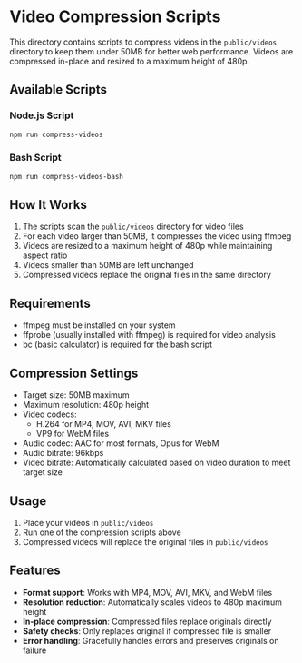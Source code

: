 # Video Compression Scripts

This directory contains scripts to compress videos in the `public/videos` directory to keep them under 50MB for better web performance. Videos are compressed in-place and resized to a maximum height of 480p.

## Available Scripts

### Node.js Script
```bash
npm run compress-videos
```

### Bash Script
```bash
npm run compress-videos-bash
```

## How It Works

1. The scripts scan the `public/videos` directory for video files
2. For each video larger than 50MB, it compresses the video using ffmpeg
3. Videos are resized to a maximum height of 480p while maintaining aspect ratio
4. Videos smaller than 50MB are left unchanged
5. Compressed videos replace the original files in the same directory

## Requirements

- ffmpeg must be installed on your system
- ffprobe (usually installed with ffmpeg) is required for video analysis
- bc (basic calculator) is required for the bash script

## Compression Settings

- Target size: 50MB maximum
- Maximum resolution: 480p height
- Video codecs:
  - H.264 for MP4, MOV, AVI, MKV files
  - VP9 for WebM files
- Audio codec: AAC for most formats, Opus for WebM
- Audio bitrate: 96kbps
- Video bitrate: Automatically calculated based on video duration to meet target size

## Usage

1. Place your videos in `public/videos`
2. Run one of the compression scripts above
3. Compressed videos will replace the original files in `public/videos`

## Features

- **Format support**: Works with MP4, MOV, AVI, MKV, and WebM files
- **Resolution reduction**: Automatically scales videos to 480p maximum height
- **In-place compression**: Compressed files replace originals directly
- **Safety checks**: Only replaces original if compressed file is smaller
- **Error handling**: Gracefully handles errors and preserves originals on failure